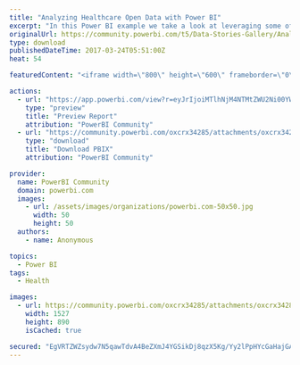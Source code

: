 ```yaml
---
title: "Analyzing Healthcare Open Data with Power BI"
excerpt: "In this Power BI example we take a look at leveraging some of the World Health Organization world wide expenditure data that is freely available to"
originalUrl: https://community.powerbi.com/t5/Data-Stories-Gallery/Analyzing-Healthcare-Open-Data-with-Power-BI/m-p/148492
type: download
publishedDateTime: 2017-03-24T05:51:00Z
heat: 54

featuredContent: "<iframe width=\"800\" height=\"600\" frameborder=\"0\" src=\"https://app.powerbi.com/view?r=eyJrIjoiMTlhNjM4NTMtZWU2Ni00YWNlLTg5ZDItM2NiYmRhNjA2MDZjIiwidCI6ImJhMzNiNjE1LTI3MzItNGYwYi05MmU2LWE3NDZlNWNjNzBhMCIsImMiOjN9\"></iframe>"

actions:
  - url: "https://app.powerbi.com/view?r=eyJrIjoiMTlhNjM4NTMtZWU2Ni00YWNlLTg5ZDItM2NiYmRhNjA2MDZjIiwidCI6ImJhMzNiNjE1LTI3MzItNGYwYi05MmU2LWE3NDZlNWNjNzBhMCIsImMiOjN9"
    type: "preview"
    title: "Preview Report"
    attribution: "PowerBI Community"
  - url: "https://community.powerbi.com/oxcrx34285/attachments/oxcrx34285/DataStoriesGallery/761/2/WHO_Data_BASSBA_Final.pbix"
    type: "download"
    title: "Download PBIX"
    attribution: "PowerBI Community"

provider:
  name: PowerBI Community
  domain: powerbi.com
  images:
    - url: /assets/images/organizations/powerbi.com-50x50.jpg
      width: 50
      height: 50
  authors:
    - name: Anonymous

topics:
  - Power BI
tags:
  - Health

images:
  - url: https://community.powerbi.com/oxcrx34285/attachments/oxcrx34285/DataStoriesGallery/761/1/who_report_screenshot.PNG
    width: 1527
    height: 890
    isCached: true

secured: "EgVRTZWZsydw7N5qawTdvA4BeZXmJ4YGSikDj8qzX5Kg/Yy2lPpHYcGaHajGAURCw0T2R+pOo8FtNRsNWdjEnQ3+7ib5itBmlEf8lQjX6tCKooaIN1EgsFdQsX6Zb2FUUSqtCuK9jqh4JVKwIinjYMBOQzfSIzrrxDbC0dVVYUCW3ZlH1wOPMgQ1/T1na2Ar9YtVfE4abNAH28S8A/AQE2O+p3xwckGc2pf08xPCL8/47jnWDyLkYg3guz9Y0I6hywILGUyAo1Wc6pj1Nzjzcmw4xaGFtZiFb0sP3ZKLmyJIPsMm7/uPC802YGWX4KZ90IshbzI6Izi+PzhqZERphQFCKwrREgA+tdoNfZZYh4NDfWk6sdpwjhe183T6CtRp;g2uBMjymaXeVHh45fUJvaA=="
---
```


